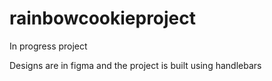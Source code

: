 # rainbowcookieproject

In progress project

Designs are in figma and the project is built using handlebars
